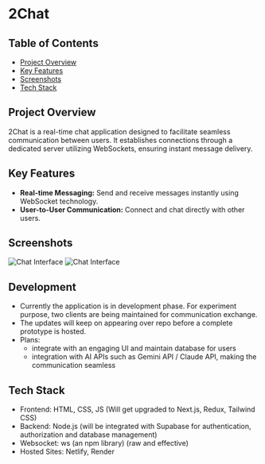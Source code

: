
# 2Chat

## Table of Contents

* [Project Overview](#project-overview)
* [Key Features](#key-features)
* [Screenshots](#screenshots)
* [Tech Stack](#tech-stack)

## Project Overview

2Chat is a real-time chat application designed to facilitate seamless communication between users. It establishes connections through a dedicated server utilizing WebSockets, ensuring instant message delivery.

## Key Features

* **Real-time Messaging:** Send and receive messages instantly using WebSocket technology.
* **User-to-User Communication:** Connect and chat directly with other users.

## Screenshots
![Chat Interface](https://drive.google.com/uc?id=1q42H73Cme4gNx44XB_5Gl6ROc2gByx6B)
![Chat Interface](https://drive.google.com/uc?id=1aUT_4S3C9nCY8w-s2aistNIpKrlzmtaZ)

## Development
* Currently the application is in development phase. For experiment purpose, two clients are being maintained for communication exchange.
* The updates will keep on appearing over repo before a complete prototype is hosted.
* Plans:
  * integrate with an engaging UI and maintain database for users
  * integration with AI APIs such as Gemini API / Claude API, making the communication seamless

## Tech Stack
* Frontend: HTML, CSS, JS (Will get upgraded to Next.js, Redux, Tailwind CSS)
* Backend: Node.js (will be integrated with Supabase for authentication, authorization and database management)
* Websocket: ws (an npm library) (raw and effective)
* Hosted Sites: Netlify, Render
